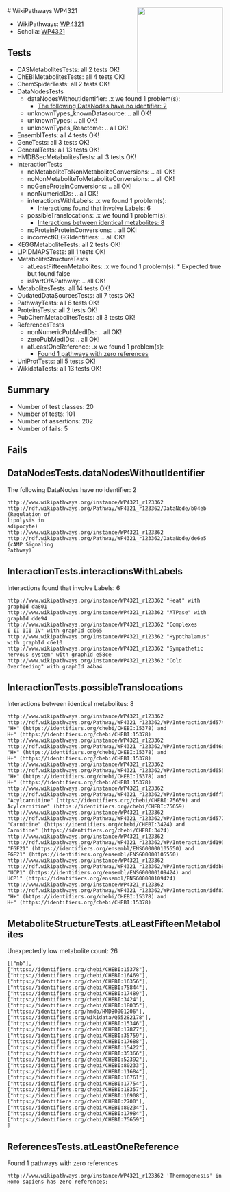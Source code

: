 <img style="float: right; width: 200px" src="https://upload.wikimedia.org/wikipedia/commons/thumb/8/83/Wplogo_with_text_500.png/640px-Wplogo_with_text_500.png" />
# WikiPathways WP4321

* WikiPathways: [WP4321](https://new.wikipathways.org/pathways/WP4321)
* Scholia: [WP4321](https://scholia.toolforge.org/wikipathways/WP4321)
## Tests
* CASMetabolitesTests: all 2 tests OK!
* ChEBIMetabolitesTests: all 4 tests OK!
* ChemSpiderTests: all 2 tests OK!
* DataNodesTests
    * dataNodesWithoutIdentifier: .x we found 1 problem(s):
        * [The following DataNodes have no identifier: 2](#d2d32fa1)
    * unknownTypes_knownDatasource: .. all OK!
    * unknownTypes: .. all OK!
    * unknownTypes_Reactome: .. all OK!
* EnsemblTests: all 4 tests OK!
* GeneTests: all 3 tests OK!
* GeneralTests: all 13 tests OK!
* HMDBSecMetabolitesTests: all 3 tests OK!
* InteractionTests
    * noMetaboliteToNonMetaboliteConversions: .. all OK!
    * noNonMetaboliteToMetaboliteConversions: .. all OK!
    * noGeneProteinConversions: .. all OK!
    * nonNumericIDs: .. all OK!
    * interactionsWithLabels: .x we found 1 problem(s):
        * [Interactions found that involve Labels: 6](#630d267d)
    * possibleTranslocations: .x we found 1 problem(s):
        * [Interactions between identical metabolites: 8](#d59038cb)
    * noProteinProteinConversions: .. all OK!
    * incorrectKEGGIdentifiers: .. all OK!
* KEGGMetaboliteTests: all 2 tests OK!
* LIPIDMAPSTests: all 1 tests OK!
* MetaboliteStructureTests
    * atLeastFifteenMetabolites: .x we found 1 problem(s):
            * Expected true but found false
    * isPartOfAPathway: .. all OK!
* MetabolitesTests: all 14 tests OK!
* OudatedDataSourcesTests: all 7 tests OK!
* PathwayTests: all 6 tests OK!
* ProteinsTests: all 2 tests OK!
* PubChemMetabolitesTests: all 3 tests OK!
* ReferencesTests
    * nonNumericPubMedIDs: .. all OK!
    * zeroPubMedIDs: .. all OK!
    * atLeastOneReference: .x we found 1 problem(s):
        * [Found 1 pathways with zero references](#35eb778e)
* UniProtTests: all 5 tests OK!
* WikidataTests: all 13 tests OK!


## Summary

* Number of test classes: 20
* Number of tests: 101
* Number of assertions: 202
* Number of fails: 5

## Fails

<a name="d2d32fa1" />

## DataNodesTests.dataNodesWithoutIdentifier

The following DataNodes have no identifier: 2
```
http://www.wikipathways.org/instance/WP4321_r123362 http://rdf.wikipathways.org/Pathway/WP4321_r123362/DataNode/b04eb (Regulation of
lipolysis in 
adipocyte)
http://www.wikipathways.org/instance/WP4321_r123362 http://rdf.wikipathways.org/Pathway/WP4321_r123362/DataNode/de6e5 (cAMP Signaling
Pathway)
```

<a name="630d267d" />

## InteractionTests.interactionsWithLabels

Interactions found that involve Labels: 6
```
http://www.wikipathways.org/instance/WP4321_r123362 "Heat" with graphId da801
http://www.wikipathways.org/instance/WP4321_r123362 "ATPase" with graphId dde94
http://www.wikipathways.org/instance/WP4321_r123362 "Complexes
I II III IV" with graphId cdb65
http://www.wikipathways.org/instance/WP4321_r123362 "Hypothalamus" with graphId c6e10
http://www.wikipathways.org/instance/WP4321_r123362 "Sympathetic nervous system" with graphId e58ce
http://www.wikipathways.org/instance/WP4321_r123362 "Cold
Overfeeding" with graphId a4ba4
```

<a name="d59038cb" />

## InteractionTests.possibleTranslocations

Interactions between identical metabolites: 8
```
http://www.wikipathways.org/instance/WP4321_r123362 http://rdf.wikipathways.org/Pathway/WP4321_r123362/WP/Interaction/id574106d "H+" (https://identifiers.org/chebi/CHEBI:15378) and 
H+" (https://identifiers.org/chebi/CHEBI:15378)
http://www.wikipathways.org/instance/WP4321_r123362 http://rdf.wikipathways.org/Pathway/WP4321_r123362/WP/Interaction/id46a8e9e5 "H+" (https://identifiers.org/chebi/CHEBI:15378) and 
H+" (https://identifiers.org/chebi/CHEBI:15378)
http://www.wikipathways.org/instance/WP4321_r123362 http://rdf.wikipathways.org/Pathway/WP4321_r123362/WP/Interaction/id655271cc "H+" (https://identifiers.org/chebi/CHEBI:15378) and 
H+" (https://identifiers.org/chebi/CHEBI:15378)
http://www.wikipathways.org/instance/WP4321_r123362 http://rdf.wikipathways.org/Pathway/WP4321_r123362/WP/Interaction/idff31b704 "Acylcarnitine" (https://identifiers.org/chebi/CHEBI:75659) and 
Acylcarnitine" (https://identifiers.org/chebi/CHEBI:75659)
http://www.wikipathways.org/instance/WP4321_r123362 http://rdf.wikipathways.org/Pathway/WP4321_r123362/WP/Interaction/id57294529 "Carnitine" (https://identifiers.org/chebi/CHEBI:3424) and 
Carnitine" (https://identifiers.org/chebi/CHEBI:3424)
http://www.wikipathways.org/instance/WP4321_r123362 http://rdf.wikipathways.org/Pathway/WP4321_r123362/WP/Interaction/id193a33aa "FGF21" (https://identifiers.org/ensembl/ENSG00000105550) and 
FGF21" (https://identifiers.org/ensembl/ENSG00000105550)
http://www.wikipathways.org/instance/WP4321_r123362 http://rdf.wikipathways.org/Pathway/WP4321_r123362/WP/Interaction/iddb8c0b62 "UCP1" (https://identifiers.org/ensembl/ENSG00000109424) and 
UCP1" (https://identifiers.org/ensembl/ENSG00000109424)
http://www.wikipathways.org/instance/WP4321_r123362 http://rdf.wikipathways.org/Pathway/WP4321_r123362/WP/Interaction/idf871240e "H+" (https://identifiers.org/chebi/CHEBI:15378) and 
H+" (https://identifiers.org/chebi/CHEBI:15378)
```

<a name="3b0f97e1" />

## MetaboliteStructureTests.atLeastFifteenMetabolites

Unexpectedly low metabolite count: 26

```
[["mb"],
["https://identifiers.org/chebi/CHEBI:15378"],
["https://identifiers.org/chebi/CHEBI:16469"],
["https://identifiers.org/chebi/CHEBI:16356"],
["https://identifiers.org/chebi/CHEBI:75844"],
["https://identifiers.org/chebi/CHEBI:17489"],
["https://identifiers.org/chebi/CHEBI:3424"],
["https://identifiers.org/chebi/CHEBI:18035"],
["https://identifiers.org/hmdb/HMDB0001206"],
["https://identifiers.org/wikidata/Q55282178"],
["https://identifiers.org/chebi/CHEBI:15346"],
["https://identifiers.org/chebi/CHEBI:17877"],
["https://identifiers.org/chebi/CHEBI:35759"],
["https://identifiers.org/chebi/CHEBI:17688"],
["https://identifiers.org/chebi/CHEBI:15422"],
["https://identifiers.org/chebi/CHEBI:35366"],
["https://identifiers.org/chebi/CHEBI:52392"],
["https://identifiers.org/chebi/CHEBI:80233"],
["https://identifiers.org/chebi/CHEBI:11684"],
["https://identifiers.org/chebi/CHEBI:16761"],
["https://identifiers.org/chebi/CHEBI:17754"],
["https://identifiers.org/chebi/CHEBI:18357"],
["https://identifiers.org/chebi/CHEBI:16908"],
["https://identifiers.org/chebi/CHEBI:2700"],
["https://identifiers.org/chebi/CHEBI:80234"],
["https://identifiers.org/chebi/CHEBI:17984"],
["https://identifiers.org/chebi/CHEBI:75659"]
]
```

<a name="35eb778e" />

## ReferencesTests.atLeastOneReference

Found 1 pathways with zero references
```
http://www.wikipathways.org/instance/WP4321_r123362 'Thermogenesis' in Homo sapiens has zero references; 
```

